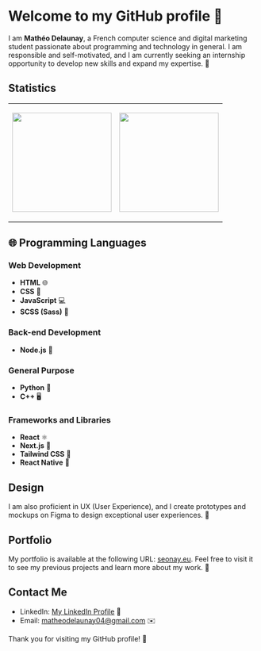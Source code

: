 # Welcome to my GitHub profile 👋

I am **Mathéo Delaunay**, a French computer science and digital marketing student passionate about programming and technology in general. I am responsible and self-motivated, and I am currently seeking an internship opportunity to develop new skills and expand my expertise. 🚀

## Statistics

<table style="border: none; width: 100%;; color: #fff;">
  <tr style="border: none">
    <td style="width: 50%; border: none;">
      <p align="center">
        <a href="https://github.com/D-seonay/github-readme-stats">
          <img height="200" align="center" src="https://github-readme-stats.vercel.app/api?username=D-seonay&show_icons=true&theme=dark" />
        </a>
      </p>
    </td>
    <td style="width: 50%; border: none;">
      <p align="center">
        <a href="https://github.com/D-seonay/convoychat">
          <img height="200" align="center" src="https://github-readme-stats.vercel.app/api/top-langs?username=D-seonay&layout=compact&langs_count=8&card_width=320&theme=dark" />
        </a>
      </p>
    </td>
  </tr>
</table>

## 🌐 Programming Languages 

### Web Development

- **HTML** 🌐
- **CSS** 🎨
- **JavaScript** 💻
- **SCSS (Sass)** 🎀

### Back-end Development

- **Node.js** 🚀

### General Purpose

- **Python** 🐍
- **C++** 🖥️

### Frameworks and Libraries

- **React** ⚛️
- **Next.js** 🔄
- **Tailwind CSS** 🌈
- **React Native** 📱

## Design

I am also proficient in UX (User Experience), and I create prototypes and mockups on Figma to design exceptional user experiences. 🎨

## Portfolio

My portfolio is available at the following URL: [seonay.eu](https://seonay.eu). Feel free to visit it to see my previous projects and learn more about my work. 🔗

## Contact Me

- LinkedIn: [My LinkedIn Profile](https://www.linkedin.com/in/math%C3%A9o-delaunay/) 💼
- Email: [matheodelaunay04@gmail.com](mailto:matheodelaunay04@gmail.com) ✉️

Thank you for visiting my GitHub profile! 🌟
